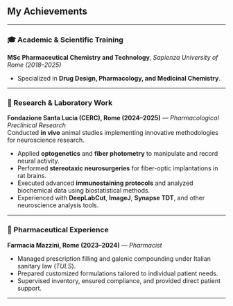 
## My Achievements
---
### 🎓 Academic & Scientific Training
**MSc Pharmaceutical Chemistry and Technology**, *Sapienza University of Rome (2018–2025)*  
- Specialized in **Drug Design, Pharmacology, and Medicinal Chemistry**.  
---
### 🧠 Research & Laboratory Work
**Fondazione Santa Lucia (CERC), Rome (2024–2025)** — *Pharmacological Preclinical Research*  
Conducted **in vivo** animal studies implementing innovative methodologies for neuroscience research.  
- Applied **optogenetics** and **fiber photometry** to manipulate and record neural activity.  
- Performed **stereotaxic neurosurgeries** for fiber-optic implantations in rat brains.  
- Executed advanced **immunostaining protocols** and analyzed biochemical data using biostatistical methods.  
- Experienced with **DeepLabCut**, **ImageJ**, **Synapse TDT**, and other neuroscience analysis tools.

---

### 💊 Pharmaceutical Experience
**Farmacia Mazzini, Rome (2023–2024)** — *Pharmacist*  
- Managed prescription filling and galenic compounding under Italian sanitary law (*TULS*).  
- Prepared customized formulations tailored to individual patient needs.  
- Supervised inventory, ensured compliance, and provided direct patient support.

---




